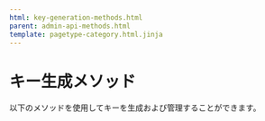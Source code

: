 ```yaml
---
html: key-generation-methods.html
parent: admin-api-methods.html
template: pagetype-category.html.jinja
---
```

# キー生成メソッド
以下のメソッドを使用してキーを生成および管理することができます。